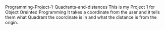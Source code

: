 Programming-Project-1-Quadrants-and-distances
This is my Project 1 for Object Oreinted Programming 
It takes a coordinate from the user and it tells them what Quadrant the coordinate is in and what the distance is from the origin.
